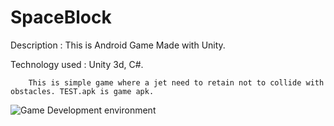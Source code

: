 # SpaceBlock

Description : This is Android Game Made with Unity.

Technology used : Unity 3d, C#.

        This is simple game where a jet need to retain not to collide with obstacles. TEST.apk is game apk.
        
        

![Game Development environment](https://user-images.githubusercontent.com/59217773/208290912-c13b1870-9a08-4e83-84db-471b64732de5.png)
